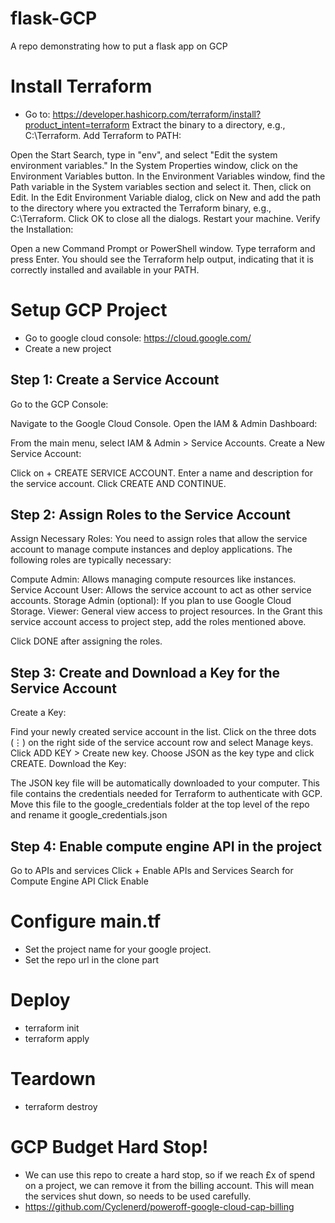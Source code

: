 # flask-GCP
A repo demonstrating how to put a flask app on GCP

# Install Terraform
- Go to: https://developer.hashicorp.com/terraform/install?product_intent=terraform
Extract the binary to a directory, e.g., C:\Terraform.
Add Terraform to PATH:

Open the Start Search, type in "env", and select "Edit the system environment variables."
In the System Properties window, click on the Environment Variables button.
In the Environment Variables window, find the Path variable in the System variables section and select it. Then, click on Edit.
In the Edit Environment Variable dialog, click on New and add the path to the directory where you extracted the Terraform binary, e.g., C:\Terraform.
Click OK to close all the dialogs.
Restart your machine.
Verify the Installation:

Open a new Command Prompt or PowerShell window.
Type terraform and press Enter. You should see the Terraform help output, indicating that it is correctly installed and available in your PATH.
# Setup GCP Project
- Go to google cloud console: https://cloud.google.com/
- Create a new project
## Step 1: Create a Service Account
Go to the GCP Console:

Navigate to the Google Cloud Console.
Open the IAM & Admin Dashboard:

From the main menu, select IAM & Admin > Service Accounts.
Create a New Service Account:

Click on + CREATE SERVICE ACCOUNT.
Enter a name and description for the service account.
Click CREATE AND CONTINUE.

## Step 2: Assign Roles to the Service Account
Assign Necessary Roles:
You need to assign roles that allow the service account to manage compute instances and deploy applications. The following roles are typically necessary:

Compute Admin: Allows managing compute resources like instances.
Service Account User: Allows the service account to act as other service accounts.
Storage Admin (optional): If you plan to use Google Cloud Storage.
Viewer: General view access to project resources.
In the Grant this service account access to project step, add the roles mentioned above.

Click DONE after assigning the roles.

## Step 3: Create and Download a Key for the Service Account
Create a Key:

Find your newly created service account in the list.
Click on the three dots (⋮) on the right side of the service account row and select Manage keys.
Click ADD KEY > Create new key.
Choose JSON as the key type and click CREATE.
Download the Key:

The JSON key file will be automatically downloaded to your computer. This file contains the credentials needed for Terraform to authenticate with GCP.
Move this file to the google_credentials folder at the top level of the repo and rename it google_credentials.json

## Step 4: Enable compute engine API in the project
Go to APIs and services
Click + Enable APIs and Services
Search for Compute Engine API
Click Enable
# Configure main.tf
- Set the project name for your google project.
- Set the repo url in the clone part

# Deploy
- terraform init
- terraform apply

# Teardown
- terraform destroy

# GCP Budget Hard Stop!
- We can use this repo to create a hard stop, so if we reach £x of spend on a project, we can remove it from the billing account. This will mean the services shut down, so needs to be used carefully.
- https://github.com/Cyclenerd/poweroff-google-cloud-cap-billing

